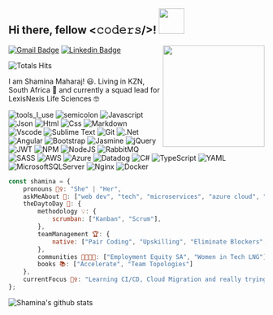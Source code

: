 <h2> Hi there, fellow <𝚌𝚘𝚍𝚎𝚛𝚜/>! <img src="https://media.giphy.com/media/mGcNjsfWAjY5AEZNw6/giphy.gif" width="50"></h2>

<img align='right' src='https://media.tenor.com/6JptszQgCnkAAAAj/text-work.gif' width='200"'>

[![Gmail Badge](https://img.shields.io/badge/-maharajshamina1@gmail.com-c14438?style=flat-square&logo=Gmail&logoColor=white&link=mailto:maharajshamina1@gmail.com)](mailto:maharajshamina1@gmail.com)
[![Linkedin Badge](https://img.shields.io/badge/-shaminamaharaj-blue?style=flat-square&logo=Linkedin&logoColor=white&link=https://www.linkedin.com/in/shamina-maharaj-45a72ba5)](https://www.linkedin.com/in/shamina-maharaj-45a72ba5)
  
![Totals Hits](https://komarev.com/ghpvc/?username=Shamina05&style=flat&color=orange&label=PROFILE+VIEWS)

I am Shamina Maharaj! 😃. Living in KZN, South Africa 🌊 and currently a squad lead for LexisNexis Life Sciences 🤓 

![tools_I_use](https://img.shields.io/badge/-%F0%9F%9A%80%20Tools%20I%20use-orange)
![semicolon](https://img.shields.io/badge/-%3A-orange)
![Javascript](https://img.shields.io/badge/JavaScript-323330?style=flat&logo=javascript&logoColor=F7DF1E)
![Json](https://img.shields.io/badge/json-5E5C5C?style=flat&logo=json&logoColor=white)
![Html](https://img.shields.io/badge/HTML5-E34F26?style=flat&logo=html5&logoColor=white)
![Css](https://img.shields.io/badge/CSS3-1572B6?style=flat&logo=css3&logoColor=white)
![Markdown](https://img.shields.io/badge/Markdown-000000?style=flat&logo=markdown&logoColor=white)
![Vscode](https://img.shields.io/badge/Visual_Studio_Code-0078D4?style=flat&logo=visual%20studio%20code&logoColor=white)
![Sublime Text](https://img.shields.io/badge/sublime_text-%23575757.svg?&style=flat&logo=sublime-text&logoColor=important)
![Git](https://img.shields.io/badge/GIT-E44C30?style=flat&logo=git&logoColor=white)
![.Net](https://img.shields.io/badge/.NET-5C2D91?style=flat&logo=.net&logoColor=white)
![Angular](https://img.shields.io/badge/angular-%23DD0031.svg?style=flat&logo=angular&logoColor=white)
![Bootstrap](https://img.shields.io/badge/bootstrap-%238511FA.svg?style=flat&logo=bootstrap&logoColor=white)
![Jasmine](https://img.shields.io/badge/jasmine-%238A4182.svg?style=flat&logo=jasmine&logoColor=white)
![jQuery](https://img.shields.io/badge/jquery-%230769AD.svg?style=flat&logo=jquery&logoColor=white)
![JWT](https://img.shields.io/badge/JWT-black?style=flat&logo=JSON%20web%20tokens)
![NPM](https://img.shields.io/badge/NPM-%23CB3837.svg?style=flat&logo=npm&logoColor=white)
![NodeJS](https://img.shields.io/badge/node.js-6DA55F?style=flat&logo=node.js&logoColor=white)
![RabbitMQ](https://img.shields.io/badge/Rabbitmq-FF6600?style=flat&logo=rabbitmq&logoColor=white)
![SASS](https://img.shields.io/badge/SASS-hotpink.svg?style=flat&logo=SASS&logoColor=white)
![AWS](https://img.shields.io/badge/AWS-%23FF9900.svg?style=flat&logo=amazon-aws&logoColor=white)
![Azure](https://img.shields.io/badge/azure-%230072C6.svg?style=flat&logo=microsoftazure&logoColor=white)
![Datadog](https://img.shields.io/badge/datadog-%23632CA6.svg?style=flat&logo=datadog&logoColor=white)
![C#](https://img.shields.io/badge/c%23-%23239120.svg?style=flat&logo=csharp&logoColor=white)
![TypeScript](https://img.shields.io/badge/typescript-%23007ACC.svg?style=flat&logo=typescript&logoColor=white)
![YAML](https://img.shields.io/badge/yaml-%23ffffff.svg?style=flat&logo=yaml&logoColor=151515)
![MicrosoftSQLServer](https://img.shields.io/badge/Microsoft%20SQL%20Server-CC2927?style=flat&logo=microsoft%20sql%20server&logoColor=white)
![Nginx](https://img.shields.io/badge/nginx-%23009639.svg?style=for-the-badge&logo=nginx&logoColor=white)
![Docker](https://img.shields.io/badge/docker-%230db7ed.svg?style=for-the-badge&logo=docker&logoColor=white)

```javascript
const shamina = {
    pronouns 🙋‍♀️: "She" | "Her",
    askMeAbout 🤔: ["web dev", "tech", "microservices", "azure cloud", ".net"],
    theDaytoDay 👾: {
        methodology 💡: {
            scrumban: ["Kanban", "Scrum"],
        },
        teamManagement 🏆: {
            native: ["Pair Coding", "Upskilling", "Eliminate Blockers", "Requirement Planning", "Requirement Reviews", "Architecture and Design"]
        },
        communities 👩‍👩‍👧‍👧: ["Employment Equity SA", "Women in Tech LNG"],
        books 📚: ["Accelerate", "Team Topologies"]
    },
    currentFocus 🧙‍♀️: "Learning CI/CD, Cloud Migration and really trying to get rid of legacy systems!!🙄",
};
```

![Shamina's github stats](https://github-readme-stats.vercel.app/api?username=Shamina05&show_icons=true)



